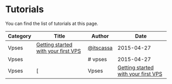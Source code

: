 # Tutorials

You can find the list of tutorials at this page.

| Category | Title | Author | Date |
| -------- |------ | ------ | ---- |
| Vpses | [Getting started with your first VPS](tutorials/vpses/1-getting-started-with-your-first-server.md) | [@itscassa](http://github.com/itscassa)   | 2015-04-27 | 
| Vpses | [](tutorials/vpses/index.md) | # vpses | 2015-04-27 | 
| Vpses | [| Vpses | [Getting started with your first VPS](tutorials/vpses/1-getting-started-with-your-first-server.md) | [@itscassa](http://github.com/itscassa)   | 2015-04-27 | ](tutorials/vpses/list.md) | | Vpses | [](tutorials/vpses/index.md) | | Title | Author | Date | | 2015-04-27 |  | 2015-04-27 | 
